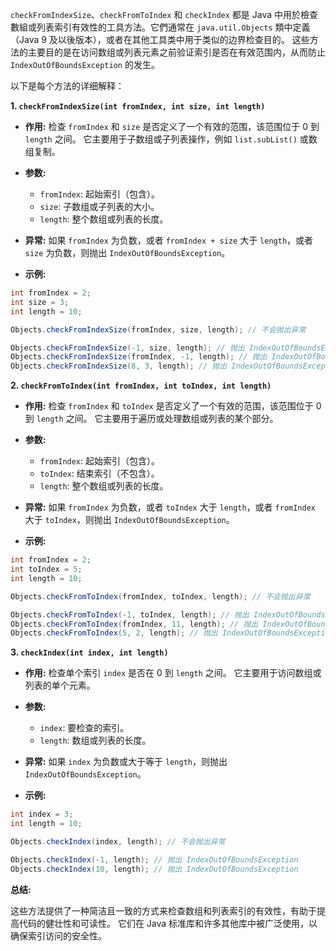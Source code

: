 `checkFromIndexSize`、`checkFromToIndex` 和 `checkIndex` 都是 Java 中用於檢查數組或列表索引有效性的工具方法。它們通常在 `java.util.Objects` 類中定義（Java 9 及以後版本），或者在其他工具类中用于类似的边界检查目的。 这些方法的主要目的是在访问数组或列表元素之前验证索引是否在有效范围内，从而防止 `IndexOutOfBoundsException` 的发生。

以下是每个方法的详细解释：

**1. `checkFromIndexSize(int fromIndex, int size, int length)`**

* **作用:** 检查 `fromIndex` 和 `size` 是否定义了一个有效的范围，该范围位于 0 到 `length` 之间。  它主要用于子数组或子列表操作，例如 `list.subList()` 或数组复制。

* **参数:**
    * `fromIndex`: 起始索引（包含）。
    * `size`:  子数组或子列表的大小。
    * `length`:  整个数组或列表的长度。

* **异常:** 如果 `fromIndex` 为负数，或者 `fromIndex + size` 大于 `length`，或者 `size` 为负数，则抛出 `IndexOutOfBoundsException`。

* **示例:**

```java
int fromIndex = 2;
int size = 3;
int length = 10;

Objects.checkFromIndexSize(fromIndex, size, length); // 不会抛出异常

Objects.checkFromIndexSize(-1, size, length); // 抛出 IndexOutOfBoundsException
Objects.checkFromIndexSize(fromIndex, -1, length); // 抛出 IndexOutOfBoundsException
Objects.checkFromIndexSize(8, 3, length); // 抛出 IndexOutOfBoundsException (8 + 3 > 10)
```

**2. `checkFromToIndex(int fromIndex, int toIndex, int length)`**

* **作用:** 检查 `fromIndex` 和 `toIndex` 是否定义了一个有效的范围，该范围位于 0 到 `length` 之间。  它主要用于遍历或处理数组或列表的某个部分。

* **参数:**
    * `fromIndex`: 起始索引（包含）。
    * `toIndex`: 结束索引（不包含）。
    * `length`: 整个数组或列表的长度。

* **异常:** 如果 `fromIndex` 为负数，或者 `toIndex` 大于 `length`，或者 `fromIndex` 大于 `toIndex`，则抛出 `IndexOutOfBoundsException`。

* **示例:**

```java
int fromIndex = 2;
int toIndex = 5;
int length = 10;

Objects.checkFromToIndex(fromIndex, toIndex, length); // 不会抛出异常

Objects.checkFromToIndex(-1, toIndex, length); // 抛出 IndexOutOfBoundsException
Objects.checkFromToIndex(fromIndex, 11, length); // 抛出 IndexOutOfBoundsException
Objects.checkFromToIndex(5, 2, length); // 抛出 IndexOutOfBoundsException (5 > 2)
```

**3. `checkIndex(int index, int length)`**

* **作用:** 检查单个索引 `index` 是否在 0 到 `length` 之间。  它主要用于访问数组或列表的单个元素。

* **参数:**
    * `index`: 要检查的索引。
    * `length`: 数组或列表的长度。

* **异常:** 如果 `index` 为负数或大于等于 `length`，则抛出 `IndexOutOfBoundsException`。

* **示例:**

```java
int index = 3;
int length = 10;

Objects.checkIndex(index, length); // 不会抛出异常

Objects.checkIndex(-1, length); // 抛出 IndexOutOfBoundsException
Objects.checkIndex(10, length); // 抛出 IndexOutOfBoundsException
```


**总结:**

这些方法提供了一种简洁且一致的方式来检查数组和列表索引的有效性，有助于提高代码的健壮性和可读性。  它们在 Java 标准库和许多其他库中被广泛使用，以确保索引访问的安全性。


